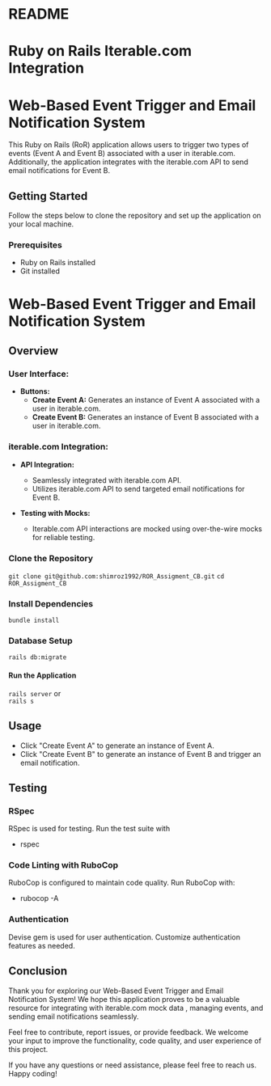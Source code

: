 # README

# Ruby on Rails Iterable.com Integration
# Web-Based Event Trigger and Email Notification System

This Ruby on Rails (RoR) application allows users to trigger two types of events (Event A and Event B) associated with a user in iterable.com. Additionally, the application integrates with the iterable.com API to send email notifications for Event B.

## Getting Started

Follow the steps below to clone the repository and set up the application on your local machine.

### Prerequisites

- Ruby on Rails installed
- Git installed

# Web-Based Event Trigger and Email Notification System

## Overview

### User Interface:

- **Buttons:**
  - **Create Event A:** Generates an instance of Event A associated with a user in iterable.com.
  - **Create Event B:** Generates an instance of Event B associated with a user in iterable.com.

### iterable.com Integration:

- **API Integration:**
  - Seamlessly integrated with iterable.com API.
  - Utilizes iterable.com API to send targeted email notifications for Event B.

- **Testing with Mocks:**
  - Iterable.com API interactions are mocked using over-the-wire mocks for reliable testing.

### Clone the Repository


`git clone git@github.com:shimroz1992/ROR_Assigment_CB.git`
`cd ROR_Assigment_CB`
### Install Dependencies
`bundle install`
### Database Setup
`rails db:migrate`
#### Run the Application
`rails server`
or    
`rails s`

## Usage
- Click "Create Event A" to generate an instance of Event A.
- Click "Create Event B" to generate an instance of Event B and trigger an email notification.


## Testing
### RSpec
RSpec is used for testing. Run the test suite with
- rspec
### Code Linting with RuboCop
RuboCop is configured to maintain code quality. Run RuboCop with:
- rubocop -A

### Authentication
Devise gem is used for user authentication. Customize authentication features as needed.


## Conclusion
Thank you for exploring our Web-Based Event Trigger and Email Notification System! We hope this application proves to be a valuable resource for integrating with iterable.com mock data , managing events, and sending email notifications seamlessly.

Feel free to contribute, report issues, or provide feedback. We welcome your input to improve the functionality, code quality, and user experience of this project.

If you have any questions or need assistance, please feel free to reach us. Happy coding!


